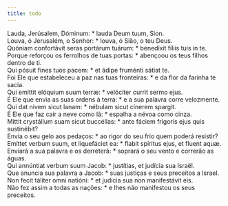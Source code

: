 ```yaml
---
title: todo
---
```

<div class="dropcap text-justify">Lauda, Jerúsalem, Dóminum: * lauda Deum tuum, Sion.</div>
<div class="dropcap text-justify">Louva, ó Jerusalém, o Senhor: * louva, ó Sião, o teu Deus.</div>
<div class="text-justify">Quóniam confortávit seras portárum tuárum: * benedíxit fíliis tuis in te.</div>
<div class="text-justify">Porque reforçou os ferrolhos de tuas portas: * abençoou os teus filhos dentro de ti.</div>
<div class="text-justify">Qui pósuit fines tuos pacem: * et ádipe fruménti sátiat te.</div>
<div class="text-justify">Foi Ele que estabeleceu a paz nas tuas fronteiras: * e da flor da farinha te sacia.</div>
<div class="text-justify">Qui emíttit elóquium suum terræ: * velóciter currit sermo ejus.</div>
<div class="text-justify">É Ele que envia as suas ordens à terra: * e a sua palavra corre velozmente.</div>
<div class="text-justify">Qui dat nivem sicut lanam: * nébulam sicut cínerem spargit.</div>
<div class="text-justify">É Ele que faz cair a neve como lã: * espalha a névoa como cinza.</div>
<div class="text-justify">Mittit crystállum suam sicut buccéllas: * ante fáciem frígoris ejus quis sustinébit?</div>
<div class="text-justify">Envia o seu gelo aos pedaços: * ao rigor do seu frio quem poderá resistir?</div>
<div class="text-justify">Emíttet verbum suum, et liquefáciet ea: * flabit spíritus ejus, et fluent aquæ.</div>
<div class="text-justify">Enviará a sua palavra e os derreterá: * soprará o seu vento e correrão as águas.</div>
<div class="text-justify">Qui annúntiat verbum suum Jacob: * justítias, et judícia sua Israël.</div>
<div class="text-justify">Que anuncia sua palavra a Jacob: * suas justiças e seus preceitos a Israel.</div>
<div class="text-justify">Non fecit táliter omni natióni: * et judícia sua non manifestávit eis.</div>
<div class="text-justify">Não fez assim a todas as nações: * e lhes não manifestou os seus preceitos.</div>
